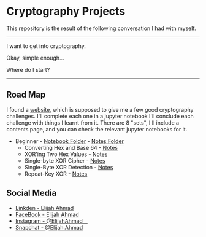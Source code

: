 # Cryptography Projects

This repository is the result of the following conversation I had with myself. 

--------------------------------
I want to get into cryptography. 

Okay, simple enough...

Where do I start?

----------------


## Road Map
I found a [website](https://cryptopals.com/), which is supposed to give me a 
few good cryptography challenges. I'll complete each one in a jupyter notebook
I'll conclude each challenge with things I learnt from it. There are 8 "sets",
I'll include a contents page, and you can check the relevant jupyter notebooks 
for it.


* Beginner - [Notebook Folder](notebooks/Beginner%20Projects) -  [Notes Folder](Notes%20/Beginner)
    * Converting Hex and Base 64 - [Notes](Notes%20/Beginner/Converting-Hex-And-Base-64.md)
    * XOR'ing Two Hex Values - [Notes](Notes%20/Beginner/Fixed-Hex-XOR-Calculator.md)
    * Single-byte XOR Cipher - [Notes](Notes%20/Beginner/Single-Byte-XOR-Cipher.md)
    * Single-Byte XOR Detection - [Notes](Notes%20/Beginner/Single-Byte-XOR-detection.md)
    * Repeat-Key XOR - [Notes](Notes%20/Beginner/Implement-Repeat-Key-XOR.md)

## Social Media 
- [Linkden - Elijah Ahmad](https://www.linkedin.com/in/elijah-ahmad-658a2b199/)
- [FaceBook - Elijah Ahmad](https://www.facebook.com/elijah.ahmad.71)
- [Instagram - @ElijahAhmad__](https://www.instagram.com/ElijahAhmad__)
- [Snapchat - @Elijah.Ahmad](https://www.snapchat.com/add/elijah.ahmad)

